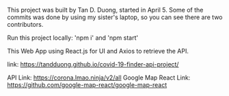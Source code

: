 This project was built by Tan D. Duong, started in April 5. Some of the commits was done by using my sister's laptop, so you can see there are two contributors.

Run this project locally: 'npm i' and 'npm start'

This Web App using React.js for UI and Axios to retrieve the API. 

link: https://tandduong.github.io/covid-19-finder-api-project/

API Link: https://corona.lmao.ninja/v2/all
Google Map React Link: https://github.com/google-map-react/google-map-react 
